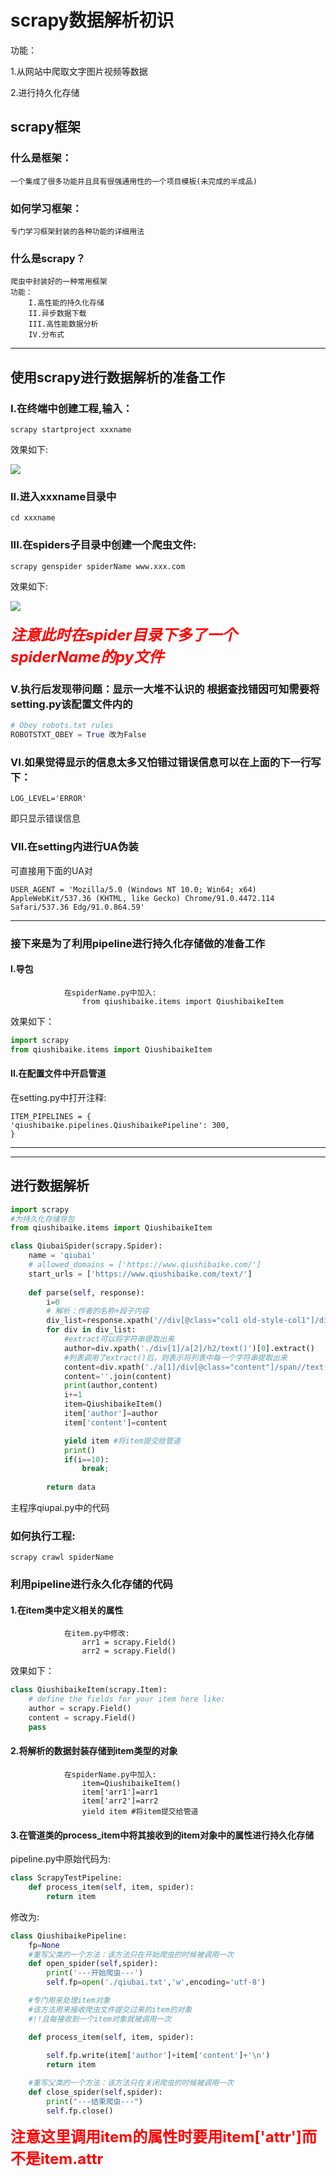 # scrapy数据解析初识
功能：

1.从网站中爬取文字图片视频等数据   

2.进行持久化存储

## scrapy框架
### 什么是框架：
    一个集成了很多功能并且具有很强通用性的一个项目模板(未完成的半成品)

### 如何学习框架：
    专门学习框架封装的各种功能的详细用法

### 什么是scrapy？
    爬虫中封装好的一种常用框架
    功能：
        I.高性能的持久化存储
        II.异步数据下载
        III.高性能数据分析
        IV.分布式

---

## 使用scrapy进行数据解析的准备工作

### I.在终端中创建工程,输入：
```scrapy startproject xxxname```

效果如下:

![](image/instruction/1627132477323.png)

###   II.进入xxxname目录中
```cd xxxname```
 ###   III.在spiders子目录中创建一个爬虫文件:
```scrapy genspider spiderName www.xxx.com```

效果如下:

![](image/instruction/1627134459346.png)

#### <font color=red size=5>*注意此时在spider目录下多了一个spiderName的py文件*</font>


 ###   V.执行后发现带问题：显示一大堆不认识的 根据查找错因可知需要将setting.py该配置文件内的

```python
# Obey robots.txt rules
ROBOTSTXT_OBEY = True 改为False
```


 ###   VI.如果觉得显示的信息太多又怕错过错误信息可以在上面的下一行写下：
```LOG_LEVEL='ERROR'```

即只显示错误信息
 ###   VII.在setting内进行UA伪装

 可直接用下面的UA对
 
 ```
 USER_AGENT = 'Mozilla/5.0 (Windows NT 10.0; Win64; x64) AppleWebKit/537.36 (KHTML, like Gecko) Chrome/91.0.4472.114 Safari/537.36 Edg/91.0.864.59'
```
---
### 接下来是为了利用pipeline进行持久化存储做的准备工作

#### I.导包  
                在spiderName.py中加入:
                    from qiushibaike.items import QiushibaikeItem
效果如下：

```python
import scrapy
from qiushibaike.items import QiushibaikeItem
```


#### II.在配置文件中开启管道

 在setting.py中打开注释:
    
    ITEM_PIPELINES = {
    'qiushibaike.pipelines.QiushibaikePipeline': 300,
    }
---
---
## 进行数据解析

```python
import scrapy
#为持久化存储导包
from qiushibaike.items import QiushibaikeItem

class QiubaiSpider(scrapy.Spider):
    name = 'qiubai'
    # allowed_domains = ['https://www.qiushibaike.com/']
    start_urls = ['https://www.qiushibaike.com/text/']
 
    def parse(self, response):
        i=0 
        # 解析：作者的名称+段子内容
        div_list=response.xpath('//div[@class="col1 old-style-col1"]/div')
        for div in div_list:
            #extract可以将字符串提取出来
            author=div.xpath('./div[1]/a[2]/h2/text()')[0].extract()
            #列表调用了extract()后，则表示将列表中每一个字符串提取出来
            content=div.xpath('./a[1]/div[@class="content"]/span//text()').extract()
            content=''.join(content)
            print(author,content)
            i+=1
            item=QiushibaikeItem()
            item['author']=author
            item['content']=content

            yield item #将item提交给管道 
            print()
            if(i==10):
                break;
        
        return data
```

主程序qiupai.py中的代码

###   如何执行工程:
```scrapy crawl spiderName```

### 利用pipeline进行永久化存储的代码
#### 1.在item类中定义相关的属性
                在item.py中修改:
                    arr1 = scrapy.Field()
                    arr2 = scrapy.Field()
效果如下：

```python
class QiushibaikeItem(scrapy.Item):
    # define the fields for your item here like:
    author = scrapy.Field()
    content = scrapy.Field()
    pass

```


#### 2.将解析的数据封装存储到item类型的对象
                在spiderName.py中加入:
                    item=QiushibaikeItem()
                    item['arr1']=arr1
                    item['arr2']=arr2
                    yield item #将item提交给管道 


#### 3.在管道类的process_item中将其接收到的item对象中的属性进行持久化存储
pipeline.py中原始代码为:
```python
class ScrapyTestPipeline:
    def process_item(self, item, spider):
        return item
```

修改为:

```python
class QiushibaikePipeline:
    fp=None
    #重写父类的一个方法：该方法只在开始爬虫的时候被调用一次
    def open_spider(self,spider):
        print('---开始爬虫---')
        self.fp=open('./qiubai.txt','w',encoding='utf-8')

    #专门用来处理item对象
    #该方法用来接收爬虫文件提交过来的item的对象
    #!!且每接收到一个item对象就被调用一次

    def process_item(self, item, spider):
        
        self.fp.write(item['author']+item['content']+'\n')
        return item

    #重写父类的一个方法：该方法只在关闭爬虫的时候被调用一次
    def close_spider(self,spider):
        print("---结束爬虫---")
        self.fp.close()

```
<font color=red size=5>**注意这里调用item的属性时要用item['attr']而不是item.attr**</font>

